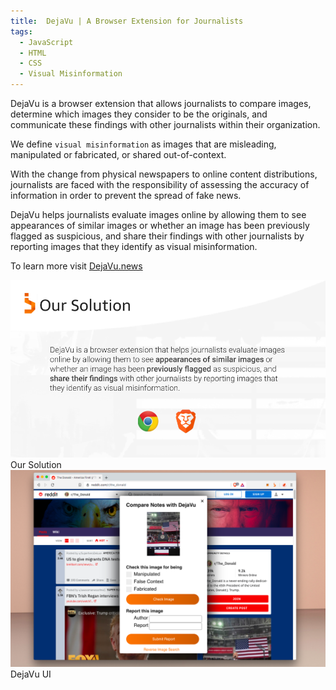 ```yaml
---
title:  DejaVu | A Browser Extension for Journalists
tags:
  - JavaScript
  - HTML
  - CSS
  - Visual Misinformation
---
```


DejaVu is a browser extension that allows journalists to compare images, determine which images they consider to be the originals, and communicate these findings with other journalists within their organization.

<!--more-->

We define `visual misinformation` as images that are misleading, manipulated or fabricated, or shared out-of-context.

With the change from physical newspapers to online content distributions, journalists are faced with the responsibility of assessing the accuracy of information in order to prevent the spread of fake news.

DejaVu helps journalists evaluate images online by allowing them to see appearances of similar images or whether an image has been previously flagged as suspicious, and share their findings with other journalists by reporting images that they identify as visual misinformation.

To learn more visit [DejaVu.news](https://dejavu.news)

<div class="card mb-3">
    <img class="card-img-top" src="https://raw.githubusercontent.com/rzere/rzere.github.io/master/theme/img/DejaVuOriginal.png"/>
    <div class="card-body bg-light">
        <div class="card-text">
            Our Solution
        </div>
    </div>
</div>

<div class="card mb-3">
    <img class="card-img-top" src="https://raw.githubusercontent.com/rzere/DejaVu/master/icons/dejavu_ss.png"/>
    <div class="card-body bg-light">
        <div class="card-text">
            DejaVu UI
        </div>
    </div>
</div>
